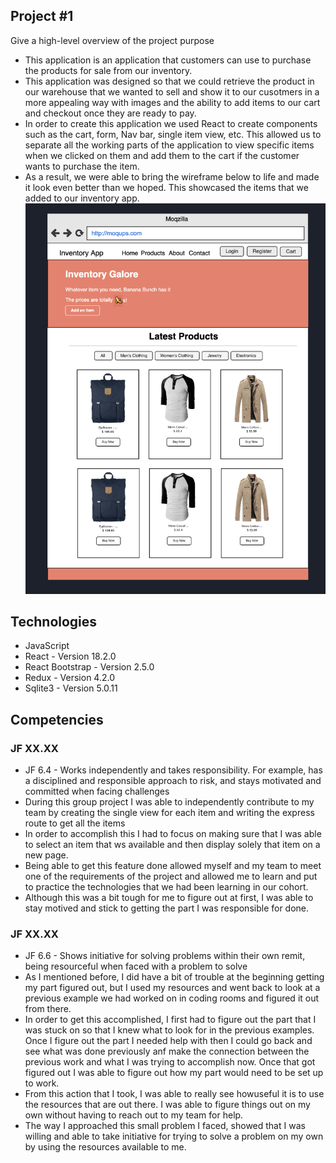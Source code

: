 ## Project #1
Give a high-level overview of the project purpose
- This application is an application that customers can use to purchase the products for sale from our inventory.
- This application was designed so that we could retrieve the product in our warehouse that we wanted to sell and show it to our cusotmers in a more appealing way with images and the ability to add items to our cart and checkout once they are ready to pay.
- In order to create this application we used React to create components such as the cart, form, Nav bar, single item view, etc. This allowed us to separate all the working parts of the application to view specific items when we clicked on them and add them to the cart if the customer wants to purchase the item.
- As a result, we were able to bring the wireframe below to life and made it look even better than we hoped. This showcased the items that we added to our inventory app. 
![Alt text](../images/inventoryWireframe.png "Optional title")


## Technologies
- JavaScript
- React - Version 18.2.0
- React Bootstrap - Version 2.5.0
- Redux - Version 4.2.0
- Sqlite3 - Version 5.0.11

## Competencies
### JF XX.XX
- JF 6.4 - Works independently and takes responsibility. For example, has a disciplined and responsible approach to risk, and stays motivated and committed when facing challenges
- During this group project I was able to independently contribute to my team by creating the single view for each item and writing the express route to get all the items
- In order to accomplish this I had to focus on making sure that I was able to select an item that ws available and then display solely that item on a new page.  
- Being able to get this feature done allowed myself and my team to meet one of the requirements of the project and allowed me to learn and put to practice the technologies that we had been learning in our cohort.
- Although this was a bit tough for me to figure out at first, I was able to stay motived and stick to getting the part I was responsible for done.

### JF XX.XX
- JF 6.6 - Shows initiative for solving problems within their own remit, being resourceful when faced with a problem to solve
- As I mentioned before, I did have a bit of trouble at the beginning getting my part figured out, but I used my resources and went back to look at a previous example we had worked on in coding rooms and figured it out from there. 
- In order to get this accomplished, I first had to figure out the part that I was stuck on so that I knew what to look for in the previous examples. Once I figure out the part I needed help with then I could go back and see what was done previously anf make the connection between the previous work and what I was trying to accomplish now. Once that got figured out I was able to figure out how my part would need to be set up to work. 
- From this action that I took, I was able to really see howuseful it is to use the resources that are out there. I was able to figure things out on my own without having to reach out to my team for help. 
- The way I approached this small problem I faced, showed that I was willing and able to take initiative for trying to solve a problem on my own by using the resources available to me. 
